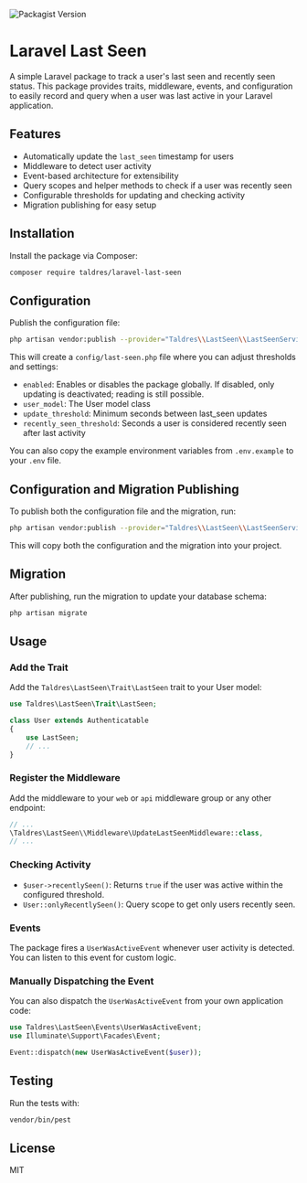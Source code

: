 ![Packagist Version](https://img.shields.io/packagist/v/taldres/laravel-last-seen)


# Laravel Last Seen

A simple Laravel package to track a user's last seen and recently seen status. This package provides traits, middleware, events, and configuration to easily record and query when a user was last active in your Laravel application.

## Features

- Automatically update the `last_seen` timestamp for users
- Middleware to detect user activity
- Event-based architecture for extensibility
- Query scopes and helper methods to check if a user was recently seen
- Configurable thresholds for updating and checking activity
- Migration publishing for easy setup

## Installation

Install the package via Composer:

```bash
composer require taldres/laravel-last-seen
```

## Configuration

Publish the configuration file:

```bash
php artisan vendor:publish --provider="Taldres\\LastSeen\\LastSeenServiceProvider" --tag="config"
```

This will create a `config/last-seen.php` file where you can adjust thresholds and settings:

- `enabled`: Enables or disables the package globally. If disabled, only updating is deactivated; reading is still possible.
- `user_model`: The User model class
- `update_threshold`: Minimum seconds between last_seen updates
- `recently_seen_threshold`: Seconds a user is considered recently seen after last activity

You can also copy the example environment variables from `.env.example` to your `.env` file.

## Configuration and Migration Publishing

To publish both the configuration file and the migration, run:

```bash
php artisan vendor:publish --provider="Taldres\\LastSeen\\LastSeenServiceProvider"
```

This will copy both the configuration and the migration into your project.

## Migration

After publishing, run the migration to update your database schema:

```bash
php artisan migrate
```

## Usage

### Add the Trait

Add the `Taldres\LastSeen\Trait\LastSeen` trait to your User model:

```php
use Taldres\LastSeen\Trait\LastSeen;

class User extends Authenticatable
{
    use LastSeen;
    // ...
}
```

### Register the Middleware

Add the middleware to your `web` or `api` middleware group or any other endpoint:

```php
// ...
\Taldres\LastSeen\\Middleware\UpdateLastSeenMiddleware::class,
// ...
```

### Checking Activity

- `$user->recentlySeen()`: Returns `true` if the user was active within the configured threshold.
- `User::onlyRecentlySeen()`: Query scope to get only users recently seen.

### Events

The package fires a `UserWasActiveEvent` whenever user activity is detected. You can listen to this event for custom logic.

### Manually Dispatching the Event

You can also dispatch the `UserWasActiveEvent` from your own application code:

```php
use Taldres\LastSeen\Events\UserWasActiveEvent;
use Illuminate\Support\Facades\Event;

Event::dispatch(new UserWasActiveEvent($user));
```

## Testing

Run the tests with:

```bash
vendor/bin/pest
```

## License

MIT
